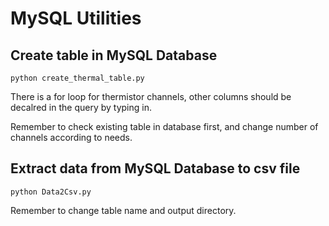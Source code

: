 # MySQL Utilities

## Create table in MySQL Database

```
python create_thermal_table.py
```

There is a for loop for thermistor channels, other columns should be decalred in the query by typing in.

Remember to check existing table in database first, and change number of channels according to needs.

## Extract data from MySQL Database to csv file

```
python Data2Csv.py
```

Remember to change table name and output directory.

